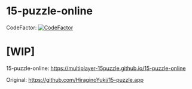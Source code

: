 # 15-puzzle-online

CodeFactor: [![CodeFactor](https://www.codefactor.io/repository/github/multiplayer-15puzzle/15-puzzle-online/badge)](https://www.codefactor.io/repository/github/multiplayer-15puzzle/15-puzzle-online)

# [WIP]

15-puzzle-online: https://multiplayer-15puzzle.github.io/15-puzzle-online

Original: https://github.com/HiraginoYuki/15-puzzle.app

